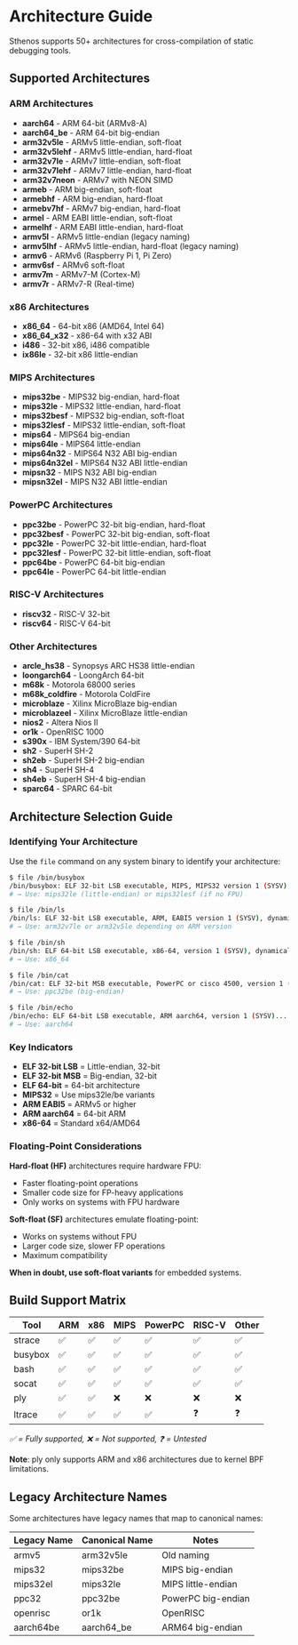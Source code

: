 # Architecture Guide

Sthenos supports 50+ architectures for cross-compilation of static debugging tools.

## Supported Architectures

### ARM Architectures
- **aarch64** - ARM 64-bit (ARMv8-A)
- **aarch64_be** - ARM 64-bit big-endian
- **arm32v5le** - ARMv5 little-endian, soft-float
- **arm32v5lehf** - ARMv5 little-endian, hard-float  
- **arm32v7le** - ARMv7 little-endian, soft-float
- **arm32v7lehf** - ARMv7 little-endian, hard-float
- **arm32v7neon** - ARMv7 with NEON SIMD
- **armeb** - ARM big-endian, soft-float
- **armebhf** - ARM big-endian, hard-float
- **armebv7hf** - ARMv7 big-endian, hard-float
- **armel** - ARM EABI little-endian, soft-float
- **armelhf** - ARM EABI little-endian, hard-float  
- **armv5l** - ARMv5 little-endian (legacy naming)
- **armv5lhf** - ARMv5 little-endian, hard-float (legacy naming)
- **armv6** - ARMv6 (Raspberry Pi 1, Pi Zero)
- **armv6sf** - ARMv6 soft-float
- **armv7m** - ARMv7-M (Cortex-M)
- **armv7r** - ARMv7-R (Real-time)

### x86 Architectures
- **x86_64** - 64-bit x86 (AMD64, Intel 64)
- **x86_64_x32** - x86-64 with x32 ABI
- **i486** - 32-bit x86, i486 compatible
- **ix86le** - 32-bit x86 little-endian

### MIPS Architectures
- **mips32be** - MIPS32 big-endian, hard-float
- **mips32le** - MIPS32 little-endian, hard-float
- **mips32besf** - MIPS32 big-endian, soft-float
- **mips32lesf** - MIPS32 little-endian, soft-float
- **mips64** - MIPS64 big-endian
- **mips64le** - MIPS64 little-endian
- **mips64n32** - MIPS64 N32 ABI big-endian
- **mips64n32el** - MIPS64 N32 ABI little-endian
- **mipsn32** - MIPS N32 ABI big-endian
- **mipsn32el** - MIPS N32 ABI little-endian

### PowerPC Architectures  
- **ppc32be** - PowerPC 32-bit big-endian, hard-float
- **ppc32besf** - PowerPC 32-bit big-endian, soft-float
- **ppc32le** - PowerPC 32-bit little-endian, hard-float
- **ppc32lesf** - PowerPC 32-bit little-endian, soft-float
- **ppc64be** - PowerPC 64-bit big-endian
- **ppc64le** - PowerPC 64-bit little-endian

### RISC-V Architectures
- **riscv32** - RISC-V 32-bit
- **riscv64** - RISC-V 64-bit

### Other Architectures
- **arcle_hs38** - Synopsys ARC HS38 little-endian
- **loongarch64** - LoongArch 64-bit
- **m68k** - Motorola 68000 series
- **m68k_coldfire** - Motorola ColdFire
- **microblaze** - Xilinx MicroBlaze big-endian
- **microblazeel** - Xilinx MicroBlaze little-endian  
- **nios2** - Altera Nios II
- **or1k** - OpenRISC 1000
- **s390x** - IBM System/390 64-bit
- **sh2** - SuperH SH-2
- **sh2eb** - SuperH SH-2 big-endian
- **sh4** - SuperH SH-4
- **sh4eb** - SuperH SH-4 big-endian
- **sparc64** - SPARC 64-bit

## Architecture Selection Guide

### Identifying Your Architecture

Use the `file` command on any system binary to identify your architecture:

```bash
$ file /bin/busybox
/bin/busybox: ELF 32-bit LSB executable, MIPS, MIPS32 version 1 (SYSV), dynamically linked...
# → Use: mips32le (little-endian) or mips32lesf (if no FPU)

$ file /bin/ls
/bin/ls: ELF 32-bit LSB executable, ARM, EABI5 version 1 (SYSV), dynamically linked...
# → Use: arm32v7le or arm32v5le depending on ARM version

$ file /bin/sh
/bin/sh: ELF 64-bit LSB executable, x86-64, version 1 (SYSV), dynamically linked...
# → Use: x86_64

$ file /bin/cat
/bin/cat: ELF 32-bit MSB executable, PowerPC or cisco 4500, version 1 (SYSV)...
# → Use: ppc32be (big-endian)

$ file /bin/echo  
/bin/echo: ELF 64-bit LSB executable, ARM aarch64, version 1 (SYSV)...
# → Use: aarch64
```

### Key Indicators

- **ELF 32-bit LSB** = Little-endian, 32-bit
- **ELF 32-bit MSB** = Big-endian, 32-bit  
- **ELF 64-bit** = 64-bit architecture
- **MIPS32** = Use mips32le/be variants
- **ARM EABI5** = ARMv5 or higher
- **ARM aarch64** = 64-bit ARM
- **x86-64** = Standard x64/AMD64

### Floating-Point Considerations

**Hard-float (HF)** architectures require hardware FPU:
- Faster floating-point operations
- Smaller code size for FP-heavy applications
- Only works on systems with FPU hardware

**Soft-float (SF)** architectures emulate floating-point:
- Works on systems without FPU
- Larger code size, slower FP operations  
- Maximum compatibility

**When in doubt, use soft-float variants** for embedded systems.

## Build Support Matrix

| Tool | ARM | x86 | MIPS | PowerPC | RISC-V | Other |
|------|-----|-----|------|---------|---------|--------|
| strace | ✅ | ✅ | ✅ | ✅ | ✅ | ✅ |
| busybox | ✅ | ✅ | ✅ | ✅ | ✅ | ✅ |
| bash | ✅ | ✅ | ✅ | ✅ | ✅ | ✅ |
| socat | ✅ | ✅ | ✅ | ✅ | ✅ | ✅ |
| ply | ✅ | ✅ | ❌ | ❌ | ❌ | ❌ |
| ltrace | ✅ | ✅ | ✅ | ✅ | ❓ | ❓ |

*✅ = Fully supported, ❌ = Not supported, ❓ = Untested*

**Note**: ply only supports ARM and x86 architectures due to kernel BPF limitations.

## Legacy Architecture Names

Some architectures have legacy names that map to canonical names:

| Legacy Name | Canonical Name | Notes |
|-------------|----------------|-------|
| armv5 | arm32v5le | Old naming |
| mips32 | mips32be | MIPS big-endian |
| mips32el | mips32le | MIPS little-endian |
| ppc32 | ppc32be | PowerPC big-endian |
| openrisc | or1k | OpenRISC |
| aarch64be | aarch64_be | ARM64 big-endian |